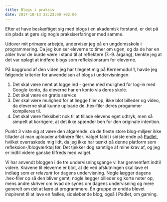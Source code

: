 ```yaml
---
title: Blogs i praksis
date: 2017-10-13 22:23:00 +02:00
---
```


Efter at have beskæftiget sig med blogs i en akademisk forstand, er det på sin plads at gøre sig nogle praksiserfaringer med samme.

Udover mit primære arbejde, underviser jeg på en ungdomsskole i programmering. Da jeg kun ser eleverne to timer om ugen, og da de har en alder hvor de burde være i stand til at reflektere (7.-9. årgang), tænkte jeg at det var oplagt at indføre blogs som refleksionsrum for eleverne.

På baggrund af den viden jeg har tilegnet mig på Kernemodul 1, havde jeg følgende kriterier for anvendelsen af blogs i undervisningen:

1.  Det skal være nemt at logge ind - gerne med mulighed for log-in med Google konto, da eleverne har en konto via deres skole.
2. Det skal være en gratis service
3. Der skal være mulighed for at lægge filer op, ikke blot billeder og video, da eleverne skal kunne uploade de .hex-filer deres progammer kompileres til.
4. Det skal være fleksibelt nok til at tillade elevens eget udtryk, men så simpelt at korrigere, at det ikke spænder ben for den originale intention.

Punkt 3 viste sig at være den afgørende, da de fleste store blog-miljøer ikke tillader at man uploader arbitrære filer. Valget faldt i sidste ende på [Padlet](https://da.padlet.com/), hvilket overraskede mig lidt, da jeg ikke har tænkt på denne platform som refleksion-/blogværktøj før. Det tjekker dog samtlige af mine krav af, og jeg er indtil videre ganske tilfreds med valget. 

Vi har anvendt bloggen i de tre undervisningsgange vi har gennemført indtil videre. Kravene til eleverne er blot, at de ved afslutningen skal lave et indlæg som er *relevant* for dagens undervisning. Nogle lægger dagens .hex-filer op så den bliver gemt, nogle lægger billeder og korte noter op, mens andre skriver om hvad de synes om dagens undervisning og mere generelt om det at lære at programmere. Én gruppe er endda blevet inspireret til at lave en fælles, sideløbende blog, også i Padlet, om gaming.
